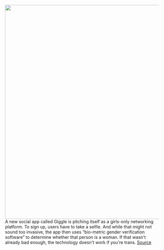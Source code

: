 <img src='https://cdn.vox-cdn.com/thumbor/htSTKxiqjnijao6pxCn3dCZg72Q=/0x0:904x683/1200x800/filters:focal(380x270:524x414)/cdn.vox-cdn.com/uploads/chorus_image/image/66274336/giggle_girl_banner_1.0.png' width='700px' /><br/>
A new social app called Giggle is pitching itself as a girls-only networking platform. To sign up, users have to take a selfie. And while that might not sound too invasive, the app then uses “bio-metric gender verification software” to determine whether that person is a woman. If that wasn't already bad enough, the technology doesn't work if you're trans.
<a href='https://www.theverge.com/2020/2/7/21128236/gender-app-giggle-women-ai-screen-trans-social'> Source <a/>